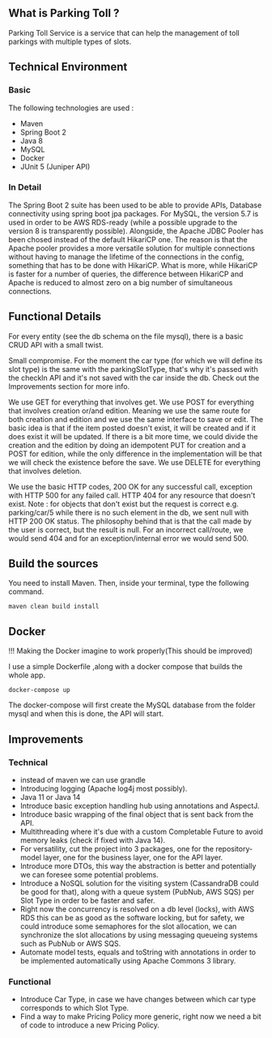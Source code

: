 
## What is Parking Toll ?

Parking Toll Service is a service that can help the management of toll parkings with multiple types of slots. 

## Technical Environment

### Basic

The following technologies are used :
* Maven
* Spring Boot 2
* Java 8
* MySQL
* Docker
* JUnit 5 (Juniper API)

### In Detail

The Spring Boot 2 suite has been used to be able to provide APIs, Database connectivity using spring boot jpa packages. For MySQL, the version 5.7 is used in order to be AWS RDS-ready (while a possible upgrade to the version 8 is transparently possible).
Alongside, the Apache JDBC Pooler has been chosed instead of the default HikariCP one. The reason is that the Apache pooler provides a more versatile solution for multiple connections without having to manage the lifetime of the connections in the config, something that has to be done with HikariCP.
What is more, while HikariCP is faster for a number of queries, the difference between HikariCP and Apache is reduced to almost zero on a big number of simultaneous connections.

## Functional Details

For every entity (see the db schema on the file mysql), there is a basic CRUD API with a small twist.

Small compromise. For the moment the car type (for which we will define its slot type) is the same with the parkingSlotType, that's why it's passed with the checkIn API and it's not saved with the car inside the db. Check out the Improvements section for more info. 

We use GET for everything that involves get.
We use POST for everything that involves creation or/and edition. Meaning we use the same route for both creation and edition and we use the same interface to save or edit. The basic idea is that if the item posted doesn't exist, it will be created and if it does exist it will be updated.
If there is a bit more time, we could divide the creation and the edition by doing an idempotent PUT for creation and a POST for edition, while the only difference in the implementation will be that we will check the existence before the save. 
We use DELETE for everything that involves deletion. 

We use the basic HTTP codes, 200 OK for any successful call, exception with HTTP 500 for any failed call. HTTP 404 for any resource that doesn't exist.
Note : for objects that don't exist but the request is correct e.g. parking/car/5 while there is no such element in the db, we sent null with HTTP 200 OK status.
The philosophy behind that is that the call made by the user is correct, but the result is null. For an incorrect call/route, we would send 404 and for an exception/internal error we would send 500. 

## Build the sources
You need to install Maven.
Then, inside your terminal, type the following command. 

```$xslt
maven clean build install
```

## Docker
!!! Making the Docker imagine to work properly(This should be improved)

I use a simple Dockerfile ,along with a docker compose that builds the whole app. 

```$xslt
docker-compose up
```  
The docker-compose will first create the MySQL database from the folder mysql and when this is done, the API will start. 

## Improvements

### Technical
* instead of maven we can use grandle
* Introducing logging (Apache log4j most possibly).
* Java 11 or Java 14
* Introduce basic exception handling hub using annotations and AspectJ.
* Introduce basic wrapping of the final object that is sent back from the API.
* Multithreading where it's due with a custom Completable Future to avoid memory leaks (check if fixed with Java 14).
* For versatility, cut the project into 3 packages, one for the repository-model layer, one for the business layer, one for the API layer.
* Introduce more DTOs, this way the abstraction is better and potentially we can foresee some potential problems.
* Introduce a NoSQL solution for the visiting system (CassandraDB could be good for that), along with a queue system (PubNub, AWS SQS) per Slot Type in order to be faster and safer.
* Right now the concurrency is resolved on a db level (locks), with AWS RDS this can be as good as the software locking, but for safety, we could introduce some semaphores for the slot allocation, we can synchronize the slot allocations by using messaging queueing systems such as PubNub or AWS SQS.
* Automate model tests, equals and toString with annotations in order to be implemented automatically using Apache Commons 3 library.  

### Functional

* Introduce Car Type, in case we have changes between which car type corresponds to which Slot Type. 
* Find a way to make Pricing Policy more generic, right now we need a bit of code to introduce a new Pricing Policy.

